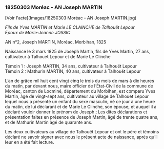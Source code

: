 ### 18250303 Moréac - AN Joseph MARTIN

[Voir l'acte](Images/18250303 Moréac - AN Joseph MARTIN.jpg)

*Fils de Yves MARTIN et Marie LE CLAINCHE de Talhouët Lepour  
Époux de Marie-Jeanne JOSSIC*


AN n°2, Joseph MARTIN, Moréac, Morbihan, 1825

Naissance le 3 mars 1825 de Joseph Martin, fils de Yves Martin, 27 ans, cultivateur à Talhouet Lepour et de Marie Le Clinche

Témoin 1 : Joseph MARTIN, 34 ans, cultivateur à Talhouët Lepour  
Témoin 2 : Mathurin MARTIN, 40 ans, cultivateur à Talhouët Lepour


L’an de grâce mil huit cent vingt cinq le trois du mois de mars à dix heures du matin, par devant nous, maire officier de l’État-Civil de la commune de Moréac, canton de Locminé, département du Morbihan, est comparu Yves Martin, âgé de vingt-sept ans, cultivateur au village de Talhouet Lepour lequel nous a  présenté un enfant du sexe masculin, né ce jour à une heure du matin, de lui déclarant et de Marie Le Clinche, son épouse, et auquel il a déclaré vouloir donner le prénom de Joseph ; Les dites déclarations et présentation faites en présence de Joseph Martin, âgé de trente quatre ans, et de Mathurin Martin âgé de quarante ans.

Les deux cultivateurs au village de Talhouët Lepour et ont le père et témoins déclaré ne savoir signer avec nous le présent acte de naissance, après qu’il leur en a été fait lecture.